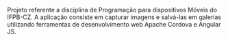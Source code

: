 Projeto referente a disciplina de Programação para dispositivos Móveis do IFPB-CZ. A aplicação consiste em capturar imagens e salvá-las em galerias utilizando ferramentas de desenvolvimento web Apache Cordova e Angular JS.

